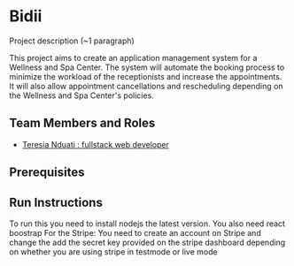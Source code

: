 # Bidii

Project description (~1 paragraph)

This project aims to create an application management system for a Wellness and Spa Center. The system will automate the booking process to minimize the workload of the receptionists and increase the appointments. It will also allow appointment cancellations and rescheduling depending on the Wellness and Spa Center's policies.  

## Team Members and Roles

- [Teresia Nduati : fullstack web developer](https://github.com/teresiawairimu/CIS641-HW2-Nduati) 


## Prerequisites

## Run Instructions

To run this you need to install nodejs the latest  version.
You also need react boostrap
For the Stripe: You need to create an account on Stripe and change the add the secret key provided on the stripe dashboard depending on whether you are using stripe in testmode or live mode 
